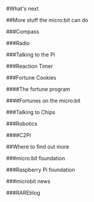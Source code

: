 

#What's next



##More stuff the micro:bit can do



###Compass



###Radio



###Talking to the Pi



###Reaction Timer



###Fortune Cookies



####The fortune program



####Fortunes on the micro:bit



###Talking to Chips



###Robotics



####C2Pi



##Where to find out more



###micro:bit foundation



###Raspberry Pi foundation



###microbit news



###RAREblog

